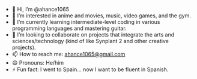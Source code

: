 - 👋 Hi, I’m @ahance1065
- 👀 I’m interested in anime and movies, music, video games, and the gym.
- 🌱 I’m currently learning intermediate-level coding in various programming languages and mastering guitar.
- 💞️ I’m looking to collaborate on projects that integrate the arts and sciences/technology (kind of like Synplant 2 and other creative projects).
- 📫 How to reach me: ahance1065@gmail.com
- 😄 Pronouns: He/him
- ⚡ Fun fact: I went to Spain... now I want to be fluent in Spanish.

<!---
ahance1065/ahance1065 is a ✨ special ✨ repository because its `README.md` (this file) appears on your GitHub profile.
You can click the Preview link to take a look at your changes.
--->

